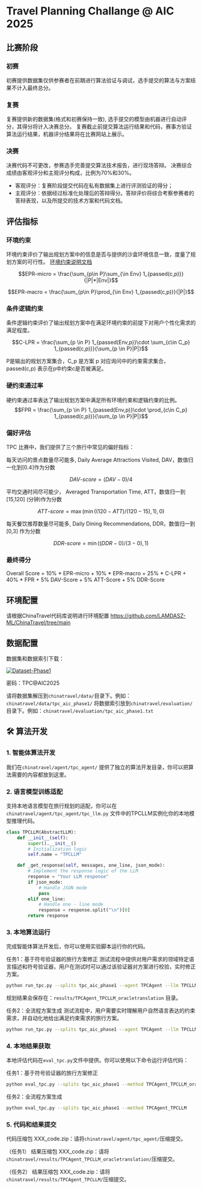 # Travel Planning Challange @ AIC 2025

## 比赛阶段

### 初赛
初赛提供数据集仅供参赛者在前期进行算法验证与调试，选手提交的算法与方案结果不计入最终总分。

### 复赛
复赛提供新的数据集(格式和初赛保持一致), 选手提交的模型由机器进行自动评分，其得分将计入决赛总分。
复赛截止前提交算法运行结果和代码，赛事方验证算法运行结果，机器评分结果将在比赛网站上展示。

### 决赛
决赛代码不可更改，参赛选手完善提交算法技术报告，进行现场答辩。
决赛综合成绩由客观评分和主观评分构成，比例为70%和30%。
 - 客观评分：复赛阶段提交代码在私有数据集上进行评测验证的得分；
 - 主观评分：依据经过标准化处理后的答辩得分。答辩评价将综合考察参赛者的答辩表现，以及所提交的技术方案和代码文档。

## 评估指标

### 环境约束
环境约束评价了输出规划方案中的信息是否与提供的沙盒环境信息一致，度量了规划方案的可行性。
[环境约束说明文档](../chinatravel/symbol_verification/readme.md)


$$EPR-micro = \frac{\sum_{p\in P}\sum_{\in Env} 1_{passed(c,p)}}{|P|*|Env|}$$


$$EPR-macro = \frac{\sum_{p\in P}\prod_{\in Env} 1_{passed(c,p)}}{|P|}$$

### 条件逻辑约束
条件逻辑约束评价了输出规划方案中在满足环境约束的前提下对用户个性化需求的满足程度。

$$C-LPR = \frac{\sum_{p \in P} 1_{passed(Env,p)}\cdot \sum_{c\in C_p} 1_{passed(c,p)}}{\sum_{p \in P}|P|}$$

P是输出的规划方案集合，C_p 是方案 p 对应询问中的约束需求集合，passed(c,p) 表示在p中约束c是否被满足。

### 硬约束通过率
硬约束通过率表达了输出规划方案中满足所有环境约束和逻辑约束的比例。
$$FPR = \frac{\sum_{p \in P} 1_{passed(Env,p)}\cdot \prod_{c\in C_p} 1_{passed(c,p)}}{\sum_{p \in P}|P|}$$

### 偏好评估
TPC 比赛中，我们提供了三个旅行中常见的偏好指标：

每天访问的景点数量尽可能多, Daily Average Attractions Visited, DAV，数值归一化到[0.4]作为分数

$$DAV\text{-}score = (DAV - 0)/4 $$


平均交通时间尽可能少， Averaged Transportation Time, ATT，数值归一到[15,120] (分钟)作为分数

$$ATT\text{-}score = \max(\min((120-ATT)/(120-15),1),0) $$


每天餐饮推荐数量尽可能多, Daily Dining Recommendations, DDR，数值归一到[0,3] 作为分数

$$DDR\text{-}score = \min((DDR - 0)/(3-0),1) $$

### 最终得分

Overall Score = 10% * EPR-micro + 10% * EPR-macro + 25% * C-LPR + 40% * FPR + 5% DAV-Score + 5% ATT-Score + 5% DDR-Score


## 环境配置
请根据ChinaTravel代码库说明进行环境配置
https://github.com/LAMDASZ-ML/ChinaTravel/tree/main


## 数据配置

数据集和数据索引下载：


[![Dataset-Phase1](https://img.shields.io/badge/Dataset-Phase1-yellow)](https://box.nju.edu.cn/d/15226dffe3c14ffba983/)

密码：TPC@AIC2025


请将数据集解压到`chinatravel/data/`目录下。例如：`chinatravel/data/tpc_aic_phase1/`
将数据索引放到`chinatravel/evaluation/`目录下。例如：`chinatravel/evaluation/tpc_aic_phase1.txt`


## 🛠️ 算法开发

### 1. 智能体算法开发

我们在`chinatravel/agent/tpc_agent/` 提供了独立的算法开发目录，你可以把算法需要的内容都放到这里。


### 2. 语言模型训练适配

支持本地语言模型在旅行规划的适配，你可以在`chinatravel/agent/tpc_agent/tpc_llm.py` 文件中的TPCLLM实例化你的本地模型推理代码。


```python
class TPCLLM(AbstractLLM):
    def __init__(self):
        super().__init__()
        # Initialization logic
        self.name = "TPCLLM"

    def _get_response(self, messages, one_line, json_mode):
        # Implement the response logic of the LLM
        response = "Your LLM response"
        if json_mode:
            # Handle JSON mode
            pass
        elif one_line:
            # Handle one - line mode
            response = response.split("\n")[0]
        return response
```

### 3. 本地算法运行
完成智能体算法开发后，你可以使用实验脚本运行你的代码。


任务1：基于符号验证器的旅行方案修正
测试流程中提供对用户需求的领域特定语言描述和符号验证器，用户在测试时可以通过该验证器对方案进行校验，实时修正方案。


```bash
python run_tpc.py --splits tpc_aic_phase1 --agent TPCAgent --llm TPCLLM --oracle_translation
```

规划结果会保存在：`results/TPCAgent_TPCLLM_oracletranslation` 目录。


任务2：全流程方案生成
测试流程中，用户需要实时理解用户自然语言表达的约束需求，并自动化地给出满足约束需求的旅行方案。

```bash
python run_tpc.py --splits tpc_aic_phase1 --agent TPCAgent --llm TPCLLM
```


### 4. 本地结果获取

本地评估代码在`eval_tpc.py`文件中提供。你可以使用以下命令运行评估代码：

任务1：基于符号验证器的旅行方案修正
```bash
python eval_tpc.py --splits tpc_aic_phase1 --method TPCAgent_TPCLLM_oracle_translation
```

任务2：全流程方案生成
```bash
python eval_tpc.py --splits tpc_aic_phase1 --method TPCAgent_TPCLLM
```

### 5. 代码和结果提交

代码压缩包 XXX_code.zip：请将`chinatravel/agent/tpc_agent/`压缩提交。

（任务1）
结果压缩包 XXX_code.zip：请将`chinatravel/results/TPCAgent_TPCLLM_oracletranslation/`压缩提交。

（任务2）
结果压缩包 XXX_code.zip：请将`chinatravel/results/TPCAgent_TPCLLM/`压缩提交。